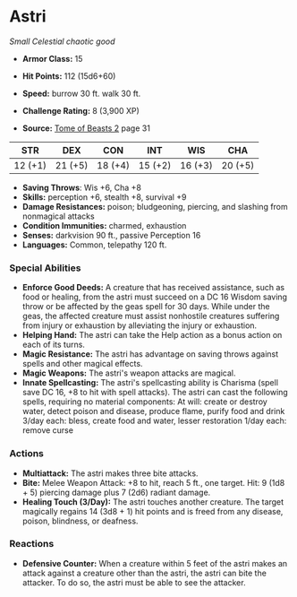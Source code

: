 # Astri

*Small* *Celestial* *chaotic good*

- **Armor Class:** 15
- **Hit Points:** 112 (15d6+60)
- **Speed:** burrow 30 ft. walk 30 ft.

- **Challenge Rating:** 8 (3,900 XP)
- **Source:** [Tome of Beasts 2](https://koboldpress.com/kpstore/product/tome-of-beasts-2-for-5th-edition) page 31

| STR | DEX | CON | INT | WIS | CHA |
| --- | --- | --- | --- | --- | --- |
| 12 (+1) | 21 (+5) | 18 (+4) | 15 (+2) | 16 (+3) | 20 (+5) |

- **Saving Throws**: Wis +6, Cha +8
- **Skills:** perception +6, stealth +8, survival +9
- **Damage Resistances:** poison; bludgeoning, piercing, and slashing from nonmagical attacks
- **Condition Immunities:** charmed, exhaustion
- **Senses:** darkvision 90 ft., passive Perception 16
- **Languages:** Common, telepathy 120 ft.

### Special Abilities

- **Enforce Good Deeds:** A creature that has received assistance, such as food or healing, from the astri must succeed on a DC 16 Wisdom saving throw or be affected by the geas spell for 30 days. While under the geas, the affected creature must assist nonhostile creatures suffering from injury or exhaustion by alleviating the injury or exhaustion.
- **Helping Hand:** The astri can take the Help action as a bonus action on each of its turns.
- **Magic Resistance:** The astri has advantage on saving throws against spells and other magical effects.
- **Magic Weapons:** The astri's weapon attacks are magical.
- **Innate Spellcasting:** The astri's spellcasting ability is Charisma (spell save DC 16, +8 to hit with spell attacks). The astri can cast the following spells, requiring no material components:
At will: create or destroy water, detect poison and disease, produce flame, purify food and drink
3/day each: bless, create food and water, lesser restoration
1/day each: remove curse

### Actions

- **Multiattack:** The astri makes three bite attacks.
- **Bite:** Melee Weapon Attack: +8 to hit, reach 5 ft., one target. Hit: 9 (1d8 + 5) piercing damage plus 7 (2d6) radiant damage.
- **Healing Touch (3/Day):** The astri touches another creature. The target magically regains 14 (3d8 + 1) hit points and is freed from any disease, poison, blindness, or deafness.

### Reactions

- **Defensive Counter:** When a creature within 5 feet of the astri makes an attack against a creature other than the astri, the astri can bite the attacker. To do so, the astri must be able to see the attacker.


